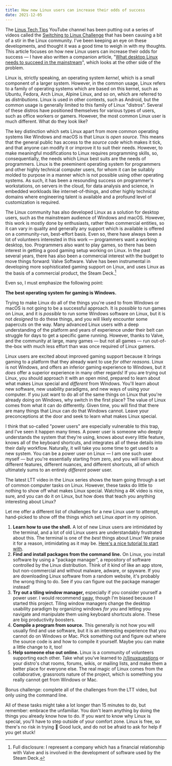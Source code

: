 ```yaml
---
title: How new Linux users can increase their odds of success
date: 2021-12-05
---
```


The [Linus Tech Tips] YouTube channel has been putting out a series of videos
called the [Switching to Linux Challenge] that has been causing a bit of a stir
in the Linux community. I've been keeping an eye on these developments, and
thought it was a good time to weigh in with my thoughts. This article focuses on
how new Linux users can increase their odds for success &mdash; I have also
written a companion article, "[What desktop Linux needs to succeed in the
mainstream][0]", which looks at the other side of the problem.

[Linus Tech Tips]: https://redirect.invidious.io/channel/UCXuqSBlHAE6Xw-yeJA0Tunw
[Switching to Linux Challenge]: https://redirect.invidious.io/playlist?list=PL8mG-RkN2uTyhe6fxWpnsHv53Y1I-K3yu
[0]: /2021/12/05/What-desktop-Linux-needs.html

Linux is, strictly speaking, an operating system *kernel*, which is a small
component of a larger system. However, in the common usage, Linux refers to a
family of operating systems which are based on this kernel, such as Ubuntu,
Fedora, Arch Linux, Alpine Linux, and so on, which are referred to as
*distributions*. Linux is used in other contexts, such as Android, but the
common usage is generally limited to this family of Linux "distros". Several of
these distros have positioned themselves for various types of users, such as
office workers or gamers. However, the most common Linux user is much different.
What do they look like?

The key distinction which sets Linux apart from more common operating systems
like Windows and macOS is that Linux is *open source*. This means that the
general public has access to the *source code* which makes it tick, and that
anyone can modify it or improve it to suit their needs. However, to make
meaningful modifications to Linux requires programming skills, so,
consequentially, the needs which Linux best suits are the needs of programmers.
Linux is the preeminent operating system for programmers and other highly
technical computer users, for whom it can be suitably molded to purpose in a
manner which is not possible using other operating systems. As such, it has
been a resounding success on programmer's workstations, on servers in the cloud,
for data analysis and science, in embedded workloads like internet-of-things,
and other highly technical domains where engineering talent is available and a
profound level of customization is required.

The Linux community has also developed Linux as a solution for desktop users,
such as the mainstream audience of Windows and macOS. However, this work is
mostly done by enthusiasts, rather than commercial entities, so it can vary in
quality and generally any support which is available is offered on a
community-run, best-effort basis. Even so, there have always been a lot of
volunteers interested in this work &mdash; programmers want a working desktop,
too. Programmers also want to play games, so there has been interest in getting
a good gaming setup working on Linux. In the past several years, there has
also been a commercial interest with the budget to move things forward: Valve
Software. Valve has been instrumental in developing more sophisticated gaming
support on Linux, and uses Linux as the basis of a commercial product, the Steam
Deck.[^1]

[^1]: Full disclosure: I represent a company which has a financial relationship with Valve and is involved in the development of software used by the Steam Deck.

Even so, I must emphasize the following point:

**The best operating system for gaming is Windows.**

Trying to make Linux do all of the things you're used to from Windows or macOS
is not going to be a successful approach. It is *possible* to run games on
Linux, and it is *possible* to run some Windows software on Linux, but it is not
*designed* to do these things, and you will likely encounter some papercuts on
the way. Many advanced Linux users with a deep understanding of the platform and
years of experience under their belt can struggle for days to get a specific
game running. However, thanks to Valve, and the community at large, many games
&mdash; but not all games &mdash; run out-of-the-box with much less effort than
was once required of Linux gamers.

Linux users are excited about improved gaming support because it brings gaming
to a platform that they already want to use *for other reasons*. Linux is not
Windows, and offers an inferior gaming experience to Windows, but it *does*
offer a superior experience in many other regards! If you are trying out Linux,
you should approach it with an open mind, prepared to learn about what makes
Linux special and *different* from Windows. You'll learn about new software, new
usability paradigms, and new ways of using your computer. If you just want to do
all of the same things on Linux that you're already doing on Windows, why switch
in the first place? The value of Linux comes from what it can do differently.
Given time, you will find that there are many things that Linux can do that
Windows cannot. Leave your preconceptions at the door and seek to learn what
makes Linux special.

I think that so-called "power users" are especially vulnerable to this trap, and
I've seen it happen many times. A power user is someone who deeply understands
the system that they're using, knows about every little feature, knows all of
the keyboard shortcuts, and integrates all of these details into their daily
workflow. Naturally, it will take you some time to get used to a new system. You
can be a power user on Linux &mdash; I am one such user myself &mdash; but
you're essentially starting from zero, and you will learn about different
features, different nuances, and different shortcuts, all of which ultimately
sums to an entirely *different* power user.

The latest LTT video in the Linux series shows the team going through a set of
common computer tasks on Linux. However, these tasks do little to nothing to
show off what makes Linux special. Watching a 4K video is nice, sure, and you
can do it on Linux, but how does that teach you anything interesting about
Linux?

Let me offer a different list of challenges for a new Linux user to attempt,
hand-picked to show off the things which set Linux *apart* in my opinion.

1. **Learn how to use the shell.** A lot of new Linux users are intimidated by
   the terminal, and a lot of old Linux users are understandably frustrated
   about this. The terminal is one of the *best* things about Linux! We praise
   it for a reason, intimidating as it may be. [Here's a nice tutorial to start
   with][ubuntu shell tutorial].
1. **Find and install packages from the command line.** On Linux, you install
   software by using a "package manager", a repository of software controlled by
   the Linux distribution. Think of it kind of like an app store, but
   non-commercial and without malware, adware, or spyware. If you are
   downloading Linux software from a random website, it's probably the wrong
   thing to do. See if you can figure out the package manager instead!
1. **Try out a tiling window manager,** especially if you consider yourself a
   power user. I would recommend [sway], though I'm biased because I started
   this project. Tiling window managers change the desktop usability paradigm by
   organizing windows *for you* and letting you navigate and manipulate them
   using keyboard shortcuts alone. These are big productivity boosters.
1. **Compile a program from source.** This generally is not how you will usually
   find and use software, but it is an interesting experience that you cannot do
   on Windows or Mac. Pick something out and figure out where the source code is
   and how to compile it yourself. Maybe you can make a little change to it,
   too!
1. **Help someone else out online.** Linux is a community of volunteers
   supporting each other. Take what you've learned to [/r/linuxquestions] or
   your distro's chat rooms, forums, wikis, or mailing lists, and make them a
   better place for everyone else. The real magic of Linux comes from the
   collaborative, grassroots nature of the project, which is something you
   really cannot get from Windows or Mac.

Bonus challenge: complete all of the challenges from the LTT video, but only
using the command line.

All of these tasks might take a lot longer than 15 minutes to do, but remember:
embrace the unfamiliar. You don't learn anything by doing the things you already
know how to do. If you want to know why Linux is special, you'll have to step
outside of your comfort zone. Linux is free, so there's no risk in trying 🙂
Good luck, and do not be afraid to ask for help if you get stuck!

[ubuntu shell tutorial]: https://ubuntu.com/tutorials/command-line-for-beginners#1-overview
[sway]: https://swaywm.org
[git]: https://git-scm.com/
[manage]: https://drewdevault.com/2019/12/30/dotfiles.html
[dotfiles]: https://git.sr.ht/~sircmpwn/dotfiles/
[/r/linuxquestions]: https://reddit.com/r/linuxquestions
